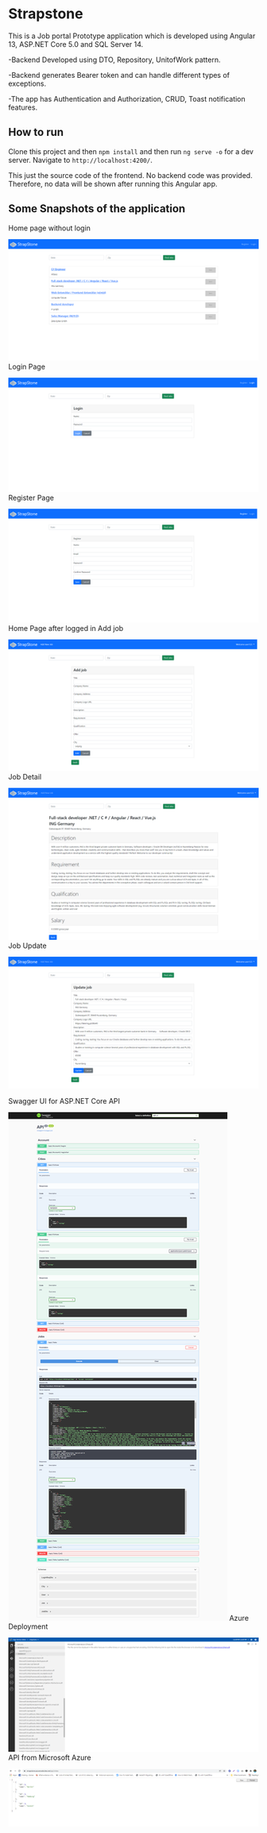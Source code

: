 # Strapstone

This is a Job portal Prototype application which is developed using Angular 13, ASP.NET Core 5.0 and SQL Server 14.

-Backend Developed using DTO, Repository, UnitofWork pattern.

-Backend generates Bearer token and can handle different types of exceptions.

-The app has Authentication and Authorization, CRUD, Toast notification features.


## How to run

Clone this project and then `npm install` and then
run `ng serve -o` for a dev server. Navigate to `http://localhost:4200/`. 

This just the source code of the frontend. No backend code was provided. Therefore, no data will be shown after running this Angular app.

## Some Snapshots of the application

Home page without login

![1](https://github.com/codebangla/strapstone-frontend/blob/master/src/assets/images/home-page-without-login.png)
Login Page

![2](https://github.com/codebangla/strapstone-frontend/blob/master/src/assets/images/login-page.png)
Register Page

![3](https://github.com/codebangla/strapstone-frontend/blob/master/src/assets/images/register-page.png)
Home Page after logged in
Add job

![4](https://github.com/codebangla/strapstone-frontend/blob/master/src/assets/images/add-job.png)
Job Detail

![5](https://github.com/codebangla/strapstone-frontend/blob/master/src/assets/images/job-detail.png)
Job Update

![6](https://github.com/codebangla/strapstone-frontend/blob/master/src/assets/images/job-update.png)

Swagger UI for ASP.NET Core API

![7](https://github.com/codebangla/strapstone-frontend/blob/master/src/assets/images/swagger-api.png)
Azure Deployment

![8](https://github.com/codebangla/strapstone-frontend/blob/master/src/assets/images/azure-deployment.png)
API from Microsoft Azure 

![9](https://github.com/codebangla/strapstone-frontend/blob/master/src/assets/images/api-from-azure.png)






